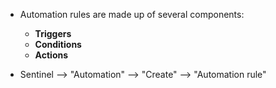 * Automation rules are made up of several components:
  * **Triggers**
  * **Conditions**
  * **Actions**
 
* Sentinel --> "Automation" --> "Create" --> "Automation rule"
